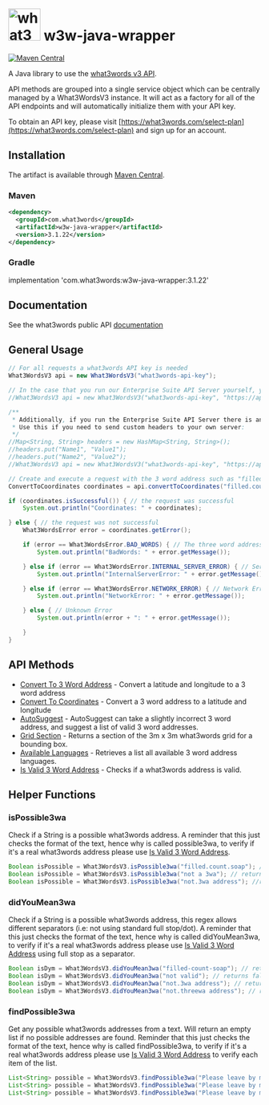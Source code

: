 # <img src="https://what3words.com/assets/images/w3w_square_red.png" width="64" height="64" alt="what3words">&nbsp;w3w-java-wrapper

[![Maven Central](https://img.shields.io/maven-central/v/com.what3words/w3w-java-wrapper)](https://central.sonatype.com/artifact/com.what3words/w3w-java-wrapper)

A Java library to use the [what3words v3 API](https://docs.what3words.com/api/v3/).

API methods are grouped into a single service object which can be centrally managed by a What3WordsV3 instance. It will act as a factory for all of the API endpoints and will automatically initialize them with your API key.

To obtain an API key, please visit [https://what3words.com/select-plan](https://what3words.com/select-plan) and sign up for an account.

## Installation

The artifact is available through <a href="https://search.maven.org/search?q=g:com.what3words">Maven Central</a>.

### Maven

```xml
<dependency>
  <groupId>com.what3words</groupId>
  <artifactId>w3w-java-wrapper</artifactId>
  <version>3.1.22</version>
</dependency>
```

### Gradle


implementation 'com.what3words:w3w-java-wrapper:3.1.22'

## Documentation

See the what3words public API [documentation](https://docs.what3words.com/api/v3/)

## General Usage

```Java
// For all requests a what3words API key is needed
What3WordsV3 api = new What3WordsV3("what3words-api-key");

// In the case that you run our Enterprise Suite API Server yourself, you may specify the URL to your own server like so:
//What3WordsV3 api = new What3WordsV3("what3words-api-key", "https://api.yourserver.com/v3/");

/**
 * Additionally, if you run the Enterprise Suite API Server there is another optional setup() parameter: customHeaders. 
 * Use this if you need to send custom headers to your own server:
 */
//Map<String, String> headers = new HashMap<String, String>();
//headers.put("Name1", "Value1");
//headers.put("Name2", "Value2");
//What3WordsV3 api = new What3WordsV3("what3words-api-key", "https://api.yourserver.com/v3/", headers);

// Create and execute a request with the 3 word address such as "filled.count.soap"
ConvertToCoordinates coordinates = api.convertToCoordinates("filled.count.soap").execute();

if (coordinates.isSuccessful()) { // the request was successful
    System.out.println("Coordinates: " + coordinates);

} else { // the request was not successful
    What3WordsError error = coordinates.getError();

    if (error == What3WordsError.BAD_WORDS) { // The three word address provided is invalid
        System.out.println("BadWords: " + error.getMessage());

    } else if (error == What3WordsError.INTERNAL_SERVER_ERROR) { // Server Error
        System.out.println("InternalServerError: " + error.getMessage());

    } else if (error == What3WordsError.NETWORK_ERROR) { // Network Error
        System.out.println("NetworkError: " + error.getMessage());

    } else { // Unknown Error
        System.out.println(error + ": " + error.getMessage());

    }
}
```

## API Methods

- [Convert To 3 Word Address](src/main/java/com/what3words/javawrapper/examples/ConvertTo3WAExample.java) - Convert a latitude and longitude to a 3 word address
- [Convert To Coordinates](src/main/java/com/what3words/javawrapper/examples/ConvertToCoordinatesExample.java) - Convert a 3 word address to a latitude and longitude
- [AutoSuggest](src/main/java/com/what3words/javawrapper/examples/AutosuggestExample.java) - AutoSuggest can take a slightly incorrect 3 word address, and suggest a list of valid 3 word addresses.
- [Grid Section](src/main/java/com/what3words/javawrapper/examples/GridSectionExample.java) - Returns a section of the 3m x 3m what3words grid for a bounding box.
- [Available Languages](src/main/java/com/what3words/javawrapper/examples/AvailableLanguagesExample.java) - Retrieves a list all available 3 word address languages.
- [Is Valid 3 Word Address](src/main/java/com/what3words/javawrapper/examples/IsValid3waExample.java) - Checks if a what3words address is valid.


## Helper Functions

### isPossible3wa
Check if a String is a possible what3words address. A reminder that this just checks the format of the text, hence why is called possible3wa, to verify if it's a real what3words address please use [Is Valid 3 Word Address](src/main/java/com/what3words/javawrapper/examples/IsValid3waExample.java).

```java
Boolean isPossible = What3WordsV3.isPossible3wa("filled.count.soap"); // returns true
Boolean isPossible = What3WordsV3.isPossible3wa("not a 3wa"); // returns false
Boolean isPossible = What3WordsV3.isPossible3wa("not.3wa address"); //returns false
```

### didYouMean3wa
Check if a String is a possible what3words address, this regex allows different separators (i.e: not using standard full stop/dot). A reminder that this just checks the format of the text, hence why is called didYouMean3wa, to verify if it's a real what3words address please use [Is Valid 3 Word Address](src/main/java/com/what3words/javawrapper/examples/IsValid3waExample.java) using full stop as a separator.

```java
Boolean isDym = What3WordsV3.didYouMean3wa("filled-count-soap"); // returns true
Boolean isDym = What3WordsV3.didYouMean3wa("not valid"); // returns false
Boolean isDym = What3WordsV3.didYouMean3wa("not.3wa address"); // returns false
Boolean isDym = What3WordsV3.didYouMean3wa("not.threewa address"); // returns true
```

### findPossible3wa
Get any possible what3words addresses from a text. Will return an empty list if no possible addresses are found. Reminder that this just checks the format of the text, hence why is called findPossible3wa, to verify if it's a real what3words address please use [Is Valid 3 Word Address](src/main/java/com/what3words/javawrapper/examples/IsValid3waExample.java) to verify each item of the list.

```java
List<String> possible = What3WordsV3.findPossible3wa("Please leave by my porch at filled.count.soap"); //returns ["filled.count.soap"]
List<String> possible = What3WordsV3.findPossible3wa("Please leave by my porch at filled.count.soap or deed.tulip.judge"); // returns ["filled.count.soap", "deed.tulip.judge"]
List<String> possible = What3WordsV3.findPossible3wa("Please leave by my porch at"); // returns []
```
